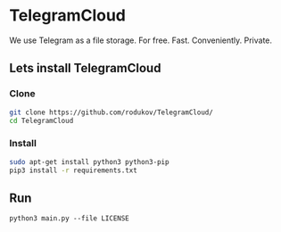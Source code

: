 # TelegramCloud
We use Telegram as a file storage. For free. Fast. Conveniently. Private.

## Lets install TelegramCloud
### Clone
```bash
git clone https://github.com/rodukov/TelegramCloud/
cd TelegramCloud
```
### Install
```bash
sudo apt-get install python3 python3-pip
pip3 install -r requirements.txt
```
## Run
```python3 main.py --file LICENSE```
